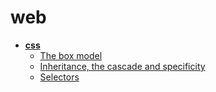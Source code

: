 <!-- this entire file is auto-generated -->

# web

- [**css**](css)
    - [The box model](css/Box-model.md)
    - [Inheritance, the cascade and specificity ](css/Inheritance-cascade-specificity.md)
    - [Selectors](css/Selectors.md)
